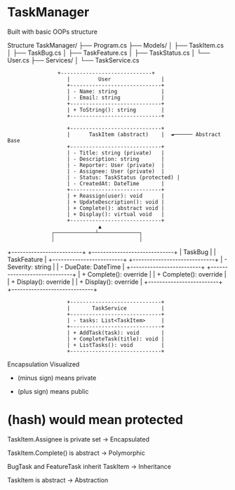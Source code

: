 # TaskManager
Built with basic OOPs structure


Structure
TaskManager/
├── Program.cs
├── Models/
│   ├── TaskItem.cs
│   ├── TaskBug.cs
│   ├── TaskFeature.cs
│   ├── TaskStatus.cs
│   └── User.cs
├── Services/
│   └── TaskService.cs

                    +-----------------------------+
                       |         User                |
                       +-----------------------------+
                       | - Name: string              |
                       | - Email: string             |
                       +-----------------------------+
                       | + ToString(): string        |
                       +-----------------------------+

                       +-----------------------------+
                       |      TaskItem (abstract)    |  ◄────── Abstract Base
                       +-----------------------------+
                       | - Title: string (private)   |
                       | - Description: string       |
                       | - Reporter: User (private)  |
                       | - Assignee: User (private)  |
                       | - Status: TaskStatus (protected) |
                       | - CreatedAt: DateTime       |
                       +-----------------------------+
                       | + Reassign(user): void      |
                       | + UpdateDescription(): void |
                       | + Complete(): abstract void |
                       | + Display(): virtual void   |
                       +-----------------------------+
                                 ▲
                  ┌─────────────┴─────────────┐
                  │                           │
+-------------------------+       +-----------------------------+
|       TaskBug           |       |       TaskFeature           |
+-------------------------+       +-----------------------------+
| - Severity: string      |       | - DueDate: DateTime         |
+-------------------------+       +-----------------------------+
| + Complete(): override  |       | + Complete(): override      |
| + Display(): override   |       | + Display(): override       |
+-------------------------+       +-----------------------------+

                       +-----------------------------+
                       |       TaskService           |
                       +-----------------------------+
                       | - tasks: List<TaskItem>     |
                       +-----------------------------+
                       | + AddTask(task): void       |
                       | + CompleteTask(title): void |
                       | + ListTasks(): void         |
                       +-----------------------------+


Encapsulation Visualized
- (minus sign) means private
+ (plus sign) means public
# (hash) would mean protected

TaskItem.Assignee is private set →  Encapsulated

TaskItem.Complete() is abstract → Polymorphic

BugTask and FeatureTask inherit TaskItem → Inheritance

TaskItem is abstract → Abstraction
